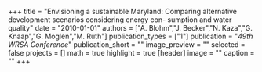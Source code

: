 +++
title = "Envisioning a sustainable Maryland: Comparing alternative development scenarios considering energy con- sumption and water quality"
date = "2010-01-01"
authors = ["A. Blohm","J. Becker","N. Kaza","G. Knaap","G. Moglen","M. Ruth"]
publication_types = ["1"]
publication = "_49th WRSA Conference_"
publication_short = ""
image_preview = ""
selected = false
projects = []
math = true
highlight = true
[header]
image = ""
caption = ""
+++

